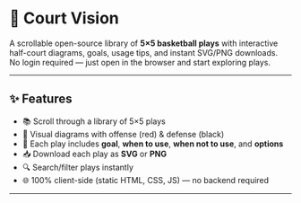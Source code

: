 # 🏀 Court Vision

A scrollable open-source library of **5×5 basketball plays** with interactive half-court diagrams, goals, usage tips, and instant SVG/PNG downloads.  
No login required — just open in the browser and start exploring plays.

---
## ✨ Features
- 📚 Scroll through a library of 5×5 plays  
- 🏀 Visual diagrams with offense (red) & defense (black)  
- 🎯 Each play includes **goal**, **when to use**, **when not to use**, and **options**  
- 📥 Download each play as **SVG** or **PNG**  
- 🔍 Search/filter plays instantly  
- 🌐 100% client-side (static HTML, CSS, JS) — no backend required  

---
